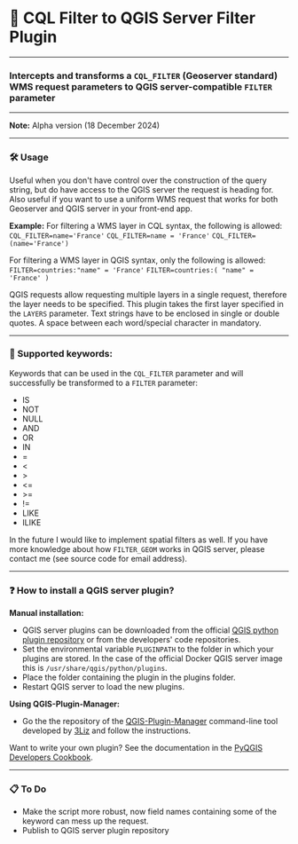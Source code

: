 # 🧩 CQL Filter to QGIS Server Filter Plugin
---
### Intercepts and transforms a <code>CQL_FILTER</code> (Geoserver standard) WMS request parameters to QGIS server-compatible <code>FILTER</code> parameter

---

**Note:** Alpha version (18 December 2024)

---

### 🛠️ Usage
Useful when you don't have control over the construction of the query string, but do have access to the QGIS server the request is heading for. Also useful if you want to use a uniform WMS request that works for both Geoserver and QGIS server in your front-end app.



**Example:** 
For filtering a WMS layer in CQL syntax, the following is allowed:
<code>CQL_FILTER=name='France'</code>
<code>CQL_FILTER=name = 'France'</code>
<code>CQL_FILTER=(name='France')</code>

For filtering a WMS layer in QGIS syntax, only the following is allowed:
<code>FILTER=countries:"name" = 'France'</code>
<code>FILTER=countries:( "name" = 'France' )</code>

QGIS requests allow requesting multiple layers in a single request, therefore the layer needs to be specified. This plugin takes the first layer specified in the <code>LAYERS</code> parameter. Text strings have to be enclosed in single or double quotes. A space between each word/special character in mandatory.

---

### 🔑 Supported keywords:
Keywords that can be used in the <code>CQL_FILTER</code> parameter and will successfully be transformed to a <code>FILTER</code> parameter:
- IS
- NOT
- NULL
- AND
- OR
- IN
- =
- &lt;
- &gt;
- &lt;=
- &gt;=
- !=
- LIKE
- ILIKE

In the future I would like to implement spatial filters as well. If you have more knowledge about how <code>FILTER_GEOM</code> works in QGIS server, please contact me (see source code for email address).

---

### ❓ How to install a QGIS server plugin?
**Manual installation:**
- QGIS server plugins can be downloaded from the official [QGIS python plugin repository](https://plugins.qgis.org/plugins/server/) or from the developers' code repositories.
- Set the environmental variable <code>PLUGINPATH</code> to the folder in which your plugins are stored. In the case of the official Docker QGIS server image this is <code>/usr/share/qgis/python/plugins</code>. 
- Place the folder containing the plugin in the plugins folder.
- Restart QGIS server to load the new plugins.

**Using QGIS-Plugin-Manager:**

- Go the the repository of the [QGIS-Plugin-Manager](https://github.com/3liz/qgis-plugin-manager/tree/master) command-line tool developed by [3Liz](https://www.3liz.com/en/) and follow the instructions.

Want to write your own plugin? See the documentation in the [PyQGIS Developers Cookbook](https://docs.qgis.org/3.34/en/docs/pyqgis_developer_cookbook/server.html#index-2).

---

### 📋 To Do

- Make the script more robust, now field names containing some of the keyword can mess up the request.
- Publish to QGIS server plugin repository
